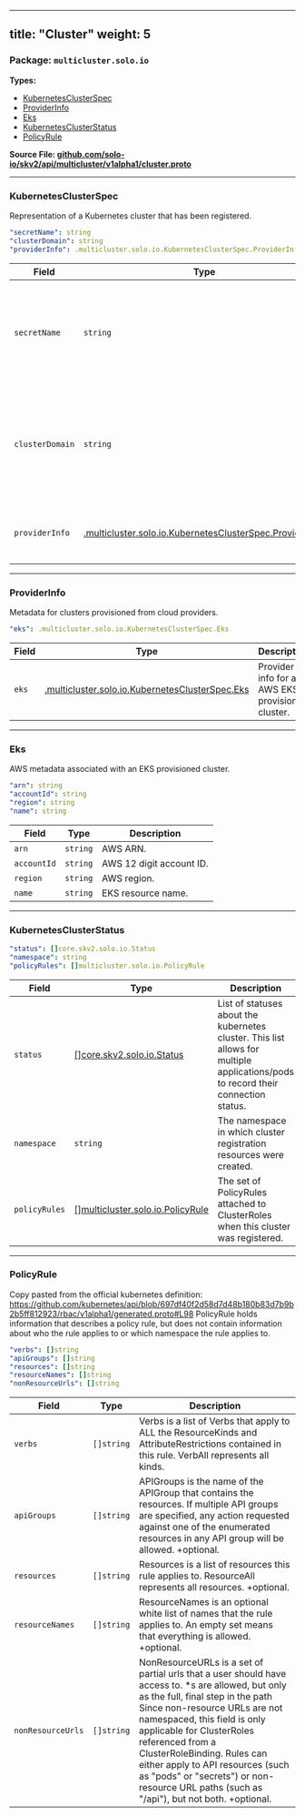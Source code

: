 
---
title: "Cluster"
weight: 5
---

<!-- Code generated by solo-kit. DO NOT EDIT. -->


### Package: `multicluster.solo.io` 
**Types:**


- [KubernetesClusterSpec](#kubernetesclusterspec)
- [ProviderInfo](#providerinfo)
- [Eks](#eks)
- [KubernetesClusterStatus](#kubernetesclusterstatus)
- [PolicyRule](#policyrule)
  



**Source File: [github.com/solo-io/skv2/api/multicluster/v1alpha1/cluster.proto](https://github.com/solo-io/skv2/blob/main/api/multicluster/v1alpha1/cluster.proto)**





---
### KubernetesClusterSpec

 
Representation of a Kubernetes cluster that has been registered.

```yaml
"secretName": string
"clusterDomain": string
"providerInfo": .multicluster.solo.io.KubernetesClusterSpec.ProviderInfo

```

| Field | Type | Description |
| ----- | ---- | ----------- | 
| `secretName` | `string` | name of the secret which contains the kubeconfig with information to connect to the remote cluster. |
| `clusterDomain` | `string` | name local DNS suffix used by the cluster. used for building FQDNs for in-cluster services defaults to 'cluster.local'. |
| `providerInfo` | [.multicluster.solo.io.KubernetesClusterSpec.ProviderInfo](../cluster.proto.sk/#providerinfo) | Metadata for clusters provisioned from cloud providers. |




---
### ProviderInfo

 
Metadata for clusters provisioned from cloud providers.

```yaml
"eks": .multicluster.solo.io.KubernetesClusterSpec.Eks

```

| Field | Type | Description |
| ----- | ---- | ----------- | 
| `eks` | [.multicluster.solo.io.KubernetesClusterSpec.Eks](../cluster.proto.sk/#eks) | Provider info for an AWS EKS provisioned cluster. |




---
### Eks

 
AWS metadata associated with an EKS provisioned cluster.

```yaml
"arn": string
"accountId": string
"region": string
"name": string

```

| Field | Type | Description |
| ----- | ---- | ----------- | 
| `arn` | `string` | AWS ARN. |
| `accountId` | `string` | AWS 12 digit account ID. |
| `region` | `string` | AWS region. |
| `name` | `string` | EKS resource name. |




---
### KubernetesClusterStatus



```yaml
"status": []core.skv2.solo.io.Status
"namespace": string
"policyRules": []multicluster.solo.io.PolicyRule

```

| Field | Type | Description |
| ----- | ---- | ----------- | 
| `status` | [[]core.skv2.solo.io.Status](../../../core/v1/core.proto.sk/#status) | List of statuses about the kubernetes cluster. This list allows for multiple applications/pods to record their connection status. |
| `namespace` | `string` | The namespace in which cluster registration resources were created. |
| `policyRules` | [[]multicluster.solo.io.PolicyRule](../cluster.proto.sk/#policyrule) | The set of PolicyRules attached to ClusterRoles when this cluster was registered. |




---
### PolicyRule

 
Copy pasted from the official kubernetes definition:
https://github.com/kubernetes/api/blob/697df40f2d58d7d48b180b83d7b9b2b5ff812923/rbac/v1alpha1/generated.proto#L98
PolicyRule holds information that describes a policy rule, but does not contain information
about who the rule applies to or which namespace the rule applies to.

```yaml
"verbs": []string
"apiGroups": []string
"resources": []string
"resourceNames": []string
"nonResourceUrls": []string

```

| Field | Type | Description |
| ----- | ---- | ----------- | 
| `verbs` | `[]string` | Verbs is a list of Verbs that apply to ALL the ResourceKinds and AttributeRestrictions contained in this rule. VerbAll represents all kinds. |
| `apiGroups` | `[]string` | APIGroups is the name of the APIGroup that contains the resources. If multiple API groups are specified, any action requested against one of the enumerated resources in any API group will be allowed. +optional. |
| `resources` | `[]string` | Resources is a list of resources this rule applies to. ResourceAll represents all resources. +optional. |
| `resourceNames` | `[]string` | ResourceNames is an optional white list of names that the rule applies to. An empty set means that everything is allowed. +optional. |
| `nonResourceUrls` | `[]string` | NonResourceURLs is a set of partial urls that a user should have access to. *s are allowed, but only as the full, final step in the path Since non-resource URLs are not namespaced, this field is only applicable for ClusterRoles referenced from a ClusterRoleBinding. Rules can either apply to API resources (such as "pods" or "secrets") or non-resource URL paths (such as "/api"), but not both. +optional. |





<!-- Start of HubSpot Embed Code -->
<script type="text/javascript" id="hs-script-loader" async defer src="//js.hs-scripts.com/5130874.js"></script>
<!-- End of HubSpot Embed Code -->
